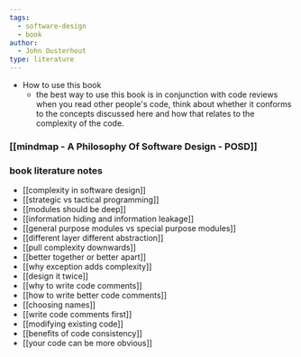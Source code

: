 ```yaml
---
tags:
  - software-design
  - book
author:
  - John Ousterhout
type: literature
---
```

- How to use this book 
	- the best way to use this book is in conjunction with code reviews when you read other people's code, think about whether it conforms to the concepts discussed here and how that relates to the complexity of the code.
### [[mindmap - A Philosophy Of Software Design - POSD]]

### book literature notes

- [[complexity in software design]]
- [[strategic vs tactical programming]]
- [[modules should be deep]]
- [[information hiding and information leakage]]
- [[general purpose modules vs special purpose modules]]
- [[different layer different abstraction]]
- [[pull complexity downwards]]
- [[better together or better apart]]
- [[why exception adds complexity]]
- [[design it twice]]
- [[why to write code comments]]
- [[how to write better code comments]]
- [[choosing names]]
- [[write code comments first]]
- [[modifying existing code]]
- [[benefits of code consistency]]
- [[your code can be more obvious]]

